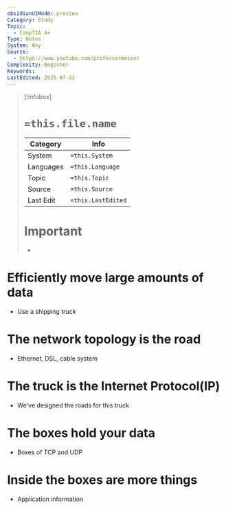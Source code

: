 ```yaml
---
obsidianUIMode: preview
Category: Study
Topic:
  - CompTIA A+
Type: Notes
System: Any
Source:
  - https://www.youtube.com/professormesser
Complexity: Beginner
Keywords: 
LastEdited: 2025-07-23
---
```

>[!infobox]
> # `=this.file.name`
> Category |  Info |
> ---|---|
> System|`=this.System`
> Languages|`=this.Language`
> Topic|`=this.Topic`
> Source| `=this.Source`
> Last Edit|`=this.LastEdited`
> # Important
> -

# Efficiently move large amounts of data
- Use a shipping truck
# The network topology is the road
- Ethernet, DSL, cable system
# The truck is the Internet Protocol(IP)
- We've designed the roads for this truck
# The boxes hold your data
- Boxes of TCP and UDP 
# Inside the boxes are more things
- Application information